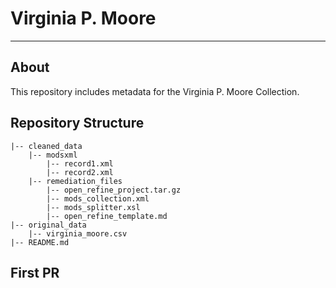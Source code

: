# Virginia P. Moore

---

## About

This repository includes metadata for the Virginia P. Moore Collection.

## Repository Structure

```
|-- cleaned_data
	|-- modsxml
		|-- record1.xml
		|-- record2.xml
    |-- remediation_files
    	|-- open_refine_project.tar.gz
        |-- mods_collection.xml
        |-- mods_splitter.xsl
        |-- open_refine_template.md
|-- original_data
	|-- virginia_moore.csv
|-- README.md
```

## First PR 